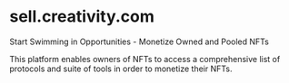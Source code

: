# sell.creativity.com
Start Swimming in Opportunities - Monetize Owned and Pooled NFTs

This platform enables owners of NFTs to access a comprehensive list of protocols and suite of tools in order to monetize their NFTs. 
